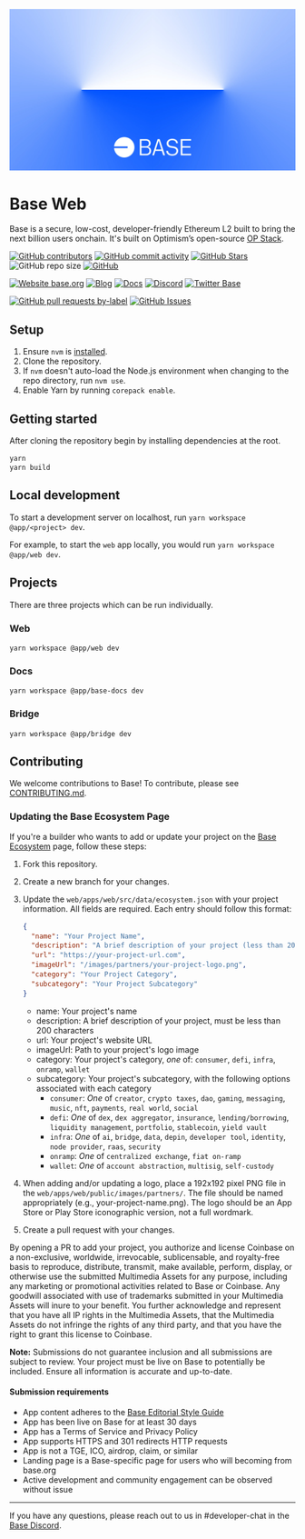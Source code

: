 ![Base](logo.webp)

# Base Web

Base is a secure, low-cost, developer-friendly Ethereum L2 built to bring the next billion users onchain. It's built on Optimism’s open-source [OP Stack](https://stack.optimism.io/).

<!-- Badge row 1 - status -->

[![GitHub contributors](https://img.shields.io/github/contributors/base-org/web)](https://github.com/base-org/web/graphs/contributors)
[![GitHub commit activity](https://img.shields.io/github/commit-activity/w/base-org/web)](https://github.com/base-org/web/graphs/contributors)
[![GitHub Stars](https://img.shields.io/github/stars/base-org/web.svg)](https://github.com/base-org/web/stargazers)
![GitHub repo size](https://img.shields.io/github/repo-size/base-org/web)
[![GitHub](https://img.shields.io/github/license/base-org/web?color=blue)](https://github.com/base-org/web/blob/master/LICENSE.md)

<!-- Badge row 2 - links and profiles -->

[![Website base.org](https://img.shields.io/website-up-down-green-red/https/base.org.svg)](https://base.org)
[![Blog](https://img.shields.io/badge/blog-up-green)](https://base.mirror.xyz/)
[![Docs](https://img.shields.io/badge/docs-up-green)](https://docs.base.org/)
[![Discord](https://img.shields.io/discord/1067165013397213286?label=discord)](https://base.org/discord)
[![Twitter Base](https://img.shields.io/twitter/follow/Base?style=social)](https://twitter.com/Base)

<!-- Badge row 3 - detailed status -->

[![GitHub pull requests by-label](https://img.shields.io/github/issues-pr-raw/base-org/web)](https://github.com/base-org/web/pulls)
[![GitHub Issues](https://img.shields.io/github/issues-raw/base-org/web.svg)](https://github.com/base-org/web/issues)

## Setup

1. Ensure `nvm` is [installed](https://github.com/nvm-sh/nvm#install--update-script).
2. Clone the repository.
3. If `nvm` doesn't auto-load the Node.js environment when changing to the repo directory, run `nvm use`.
4. Enable Yarn by running `corepack enable`.

## Getting started

After cloning the repository begin by installing dependencies at the root.

```shell
yarn
yarn build
```

## Local development

To start a development server on localhost, run `yarn workspace @app/<project> dev`.

For example, to start the `web` app locally, you would run `yarn workspace @app/web dev`.

## Projects

There are three projects which can be run individually.

### Web

```
yarn workspace @app/web dev
```

### Docs

```
yarn workspace @app/base-docs dev
```

### Bridge

```
yarn workspace @app/bridge dev
```

## Contributing

We welcome contributions to Base! To contribute, please see [CONTRIBUTING.md](CONTRIBUTING.md).

### Updating the Base Ecosystem Page

If you're a builder who wants to add or update your project on the [Base Ecosystem](https://base.org/ecosystem) page, follow these steps:

1. Fork this repository.

2. Create a new branch for your changes.

3. Update the `web/apps/web/src/data/ecosystem.json` with your project information. All fields are required. Each entry should follow this format:

   ```json
   {
     "name": "Your Project Name",
     "description": "A brief description of your project (less than 200 characters)",
     "url": "https://your-project-url.com",
     "imageUrl": "/images/partners/your-project-logo.png",
     "category": "Your Project Category",
     "subcategory": "Your Project Subcategory"
   }
   ```

   - name: Your project's name
   - description: A brief description of your project, must be less than 200 characters
   - url: Your project's website URL
   - imageUrl: Path to your project's logo image
   - category: Your project's category, _one_ of: `consumer`, `defi`, `infra`, `onramp`, `wallet`
   - subcategory: Your project's subcategory, with the following options associated with each category
     - `consumer`: _One_ of `creator`, `crypto taxes`, `dao`, `gaming`, `messaging`, `music`, `nft`, `payments`, `real world`, `social`
     - `defi`: _One_ of `dex`, `dex aggregator`, `insurance`, `lending/borrowing`, `liquidity management`, `portfolio`, `stablecoin`, `yield vault`
     - `infra`: _One_ of `ai`, `bridge`, `data`, `depin`, `developer tool`, `identity`, `node provider`, `raas`, `security`
     - `onramp`: _One_ of `centralized exchange`, `fiat on-ramp`
     - `wallet`: _One_ of `account abstraction`, `multisig`, `self-custody`

4. When adding and/or updating a logo, place a 192x192 pixel PNG file in the `web/apps/web/public/images/partners/`. The file should be named appropriately (e.g., your-project-name.png). The logo should be an App Store or Play Store iconographic version, not a full wordmark.

5. Create a pull request with your changes.

By opening a PR to add your project, you authorize and license Coinbase on a non-exclusive, worldwide, irrevocable, sublicensable, and royalty-free basis to reproduce, distribute, transmit, make available, perform, display, or otherwise use the submitted Multimedia Assets for any purpose, including any marketing or promotional activities related to Base or Coinbase. Any goodwill associated with use of trademarks submitted in your Multimedia Assets will inure to your benefit. You further acknowledge and represent that you have all IP rights in the Multimedia Assets, that the Multimedia Assets do not infringe the rights of any third party, and that you have the right to grant this license to Coinbase.

**Note:** Submissions do not guarantee inclusion and all submissions are subject to review. Your project must be live on Base to potentially be included. Ensure all information is accurate and up-to-date.

#### Submission requirements

- App content adheres to the [Base Editorial Style Guide](https://github.com/base-org/brand-kit/blob/main/guides/editorial-style-guide.md)
- App has been live on Base for at least 30 days
- App has a Terms of Service and Privacy Policy
- App supports HTTPS and 301 redirects HTTP requests
- App is not a TGE, ICO, airdrop, claim, or similar
- Landing page is a Base-specific page for users who will becoming from base.org
- Active development and community engagement can be observed without issue

---

If you have any questions, please reach out to us in #developer-chat in the [Base Discord](https://base.org/discord).
